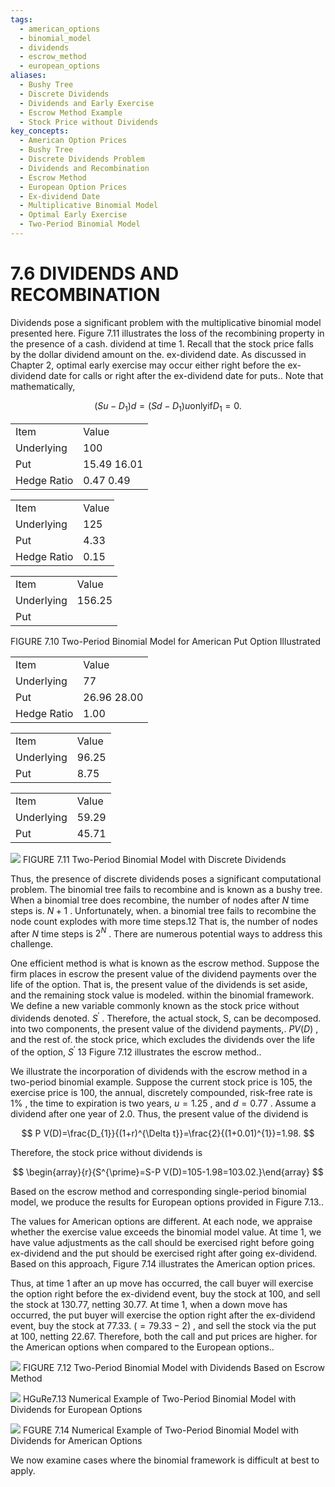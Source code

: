 ```yaml
---
tags:
  - american_options
  - binomial_model
  - dividends
  - escrow_method
  - european_options
aliases:
  - Bushy Tree
  - Discrete Dividends
  - Dividends and Early Exercise
  - Escrow Method Example
  - Stock Price without Dividends
key_concepts:
  - American Option Prices
  - Bushy Tree
  - Discrete Dividends Problem
  - Dividends and Recombination
  - Escrow Method
  - European Option Prices
  - Ex-dividend Date
  - Multiplicative Binomial Model
  - Optimal Early Exercise
  - Two-Period Binomial Model
---
```


# 7.6 DIVIDENDS AND RECOMBINATION

Dividends pose a significant problem with the multiplicative binomial model presented here. Figure 7.11 illustrates the loss of the recombining property in the presence of a cash. dividend at time 1. Recall that the stock price falls by the dollar dividend amount on the. ex-dividend date. As discussed in Chapter 2, optimal early exercise may occur either right before the ex-dividend date for calls or right after the ex-dividend date for puts.. Note that mathematically,

$$
\left(S u-D_{1}\right)d=\left(S d-D_{1}\right)u\mathrm{only}\mathrm{if}D_{1}=0.
$$

<html><body><table><tr><td>Item</td><td>Value</td></tr><tr><td>Underlying</td><td>100</td></tr><tr><td>Put</td><td>15.49 16.01</td></tr><tr><td>Hedge Ratio</td><td>0.47 0.49</td></tr></table></body></html>

<html><body><table><tr><td>Item</td><td>Value</td></tr><tr><td>Underlying</td><td>125</td></tr><tr><td>Put</td><td>4.33</td></tr><tr><td>Hedge Ratio</td><td>0.15</td></tr></table></body></html>

<html><body><table><tr><td>Item</td><td>Value</td></tr><tr><td>Underlying</td><td>156.25</td></tr><tr><td>Put</td><td></td></tr></table></body></html>

FIGURE 7.10 Two-Period Binomial Model for American Put Option Illustrated


<html><body><table><tr><td>Item</td><td>Value</td></tr><tr><td>Underlying</td><td>77</td></tr><tr><td>Put</td><td>26.96 28.00</td></tr><tr><td>Hedge Ratio</td><td>1.00</td></tr></table></body></html>

<html><body><table><tr><td>Item</td><td>Value</td></tr><tr><td>Underlying</td><td>96.25</td></tr><tr><td>Put</td><td>8.75</td></tr></table></body></html>

<html><body><table><tr><td>Item</td><td>Value</td></tr><tr><td>Underlying</td><td>59.29</td></tr><tr><td>Put</td><td>45.71</td></tr></table></body></html>

![](37ecf09da98f621c3ebcdebc5a295434ce8796de07c179737a0f7613c056f7e7.jpg)
FIGURE 7.11 Two-Period Binomial Model with Discrete Dividends

Thus, the presence of discrete dividends poses a significant computational problem. The binomial tree fails to recombine and is known as a bushy tree. When a binomial tree does recombine, the number of nodes after $N$ time steps is. $N+1$ . Unfortunately, when. a binomial tree fails to recombine the node count explodes with more time steps.12 That is, the number of nodes after $N$ time steps is $2^{N}$ . There are numerous potential ways to address this challenge.

One efficient method is what is known as the escrow method. Suppose the firm places in escrow the present value of the dividend payments over the life of the option. That is, the present value of the dividends is set aside, and the remaining stock value is modeled. within the binomial framework. We define a new variable commonly known as the stock price without dividends denoted. $S^{\prime}$ . Therefore, the actual stock, S, can be decomposed. into two components, the present value of the dividend payments,. $P V(D)$ , and the rest of. the stock price, which excludes the dividends over the life of the option, $S^{\prime}$ 13 Figure 7.12 illustrates the escrow method..

We illustrate the incorporation of dividends with the escrow method in a two-period binomial example. Suppose the current stock price is 105, the exercise price is 100, the annual, discretely compounded, risk-free rate is $1\%$ , the time to expiration is two years, $u=1.25$ , and $d=0.77$ . Assume a dividend after one year of 2.0. Thus, the present value of the dividend is

$$
P V(D)=\frac{D_{1}}{(1+r)^{\Delta t}}=\frac{2}{(1+0.01)^{1}}=1.98.
$$

Therefore, the stock price without dividends is

$$
\begin{array}{r}{S^{\prime}=S-P V(D)=105-1.98=103.02.}\end{array}
$$

Based on the escrow method and corresponding single-period binomial model, we produce the results for European options provided in Figure 7.13..

The values for American options are different. At each node, we appraise whether the exercise value exceeds the binomial model value. At time 1, we have value adjustments as the call should be exercised right before going ex-dividend and the put should be exercised right after going ex-dividend. Based on this approach, Figure 7.14 illustrates the American option prices.

Thus, at time 1 after an up move has occurred, the call buyer will exercise the option right before the ex-dividend event, buy the stock at 100, and sell the stock at 130.77, netting 30.77. At time 1, when a down move has occurred, the put buyer will exercise the option right after the ex-dividend event, buy the stock at 77.33. $(=79.33-2)$ , and sell the stock via the put at 100, netting 22.67. Therefore, both the call and put prices are higher. for the American options when compared to the European options..

![](c9879426e49049879568e03176d0b4410c7b1559704c11bff460f610474d4f76.jpg)
FIGURE 7.12 Two-Period Binomial Model with Dividends Based on Escrow Method

![](b6f1bb719cc86b677f0806141069ffb4f99dc798cc46f3d2b6f2fd0b97b166ae.jpg)
HGuRe7.13 Numerical Example of Two-Period Binomial Model with Dividends for European Options

![](1dee67a26e27d3893b06d422de71d3aecbccb69bb54ee5ef59c66737fbdf3e72.jpg)
FGURE 7.14 Numerical Example of Two-Period Binomial Model with Dividends for American Options

We now examine cases where the binomial framework is difficult at best to apply.
